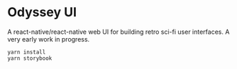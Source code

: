 # Odyssey UI
A react-native/react-native web UI for building retro sci-fi user interfaces. A very early work in progress.

```
yarn install
yarn storybook
```